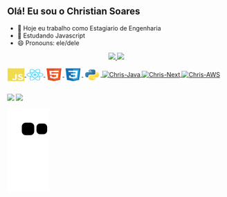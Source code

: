 ## Olá! Eu sou o Christian Soares

- 🔭 Hoje eu trabalho como Estagiario de Engenharia
- 🌱 Estudando Javascript
- 😄 Pronouns: ele/dele

<div align="center">
  <a href="https://github.com/ChristianS0ares">
  <img height="180em" src="https://github-readme-stats.vercel.app/api?username=ChristianS0ares&show_icons=true&theme=algolia&include_all_commits=true&count_private=true"/>
  <img height="180em" src="https://github-readme-stats.vercel.app/api/top-langs/?username=ChristianS0ares&layout=compact&langs_count=7&theme=algolia"/>
</div>
  
<div style="display: inline_block"><br>
  <img align="center" alt="Chris-Js" height="30" width="40" src="https://raw.githubusercontent.com/devicons/devicon/master/icons/javascript/javascript-plain.svg">
  <img align="center" alt="Chris-React" height="30" width="40" src="https://raw.githubusercontent.com/devicons/devicon/master/icons/react/react-original.svg">
  <img align="center" alt="Chris-HTML" height="30" width="40" src="https://raw.githubusercontent.com/devicons/devicon/master/icons/html5/html5-original.svg">
  <img align="center" alt="Cris-CSS" height="30" width="40" src="https://raw.githubusercontent.com/devicons/devicon/master/icons/css3/css3-original.svg">
  <img align="center" alt="Cris-Python" height="30" width="40" src="https://raw.githubusercontent.com/devicons/devicon/master/icons/python/python-original.svg">
  <img align="center" alt="Chris-Java" height="30" width="40" src="https://cdn.jsdelivr.net/gh/devicons/devicon/icons/java/java-original.svg">
  <img align="center" alt="Chris-Next" height="30" width="40" src="https://cdn.jsdelivr.net/gh/devicons/devicon/icons/nextjs/nextjs-line.svg" />
  <img align="center" alt="Chris-AWS" height="30" width="40" src="https://cdn.jsdelivr.net/gh/devicons/devicon/icons/amazonwebservices/amazonwebservices-original.svg" />

</div>
  
  ##

<div> 


  <a href = "mailto:christiansoares2009@gmail.com"><img src="https://img.shields.io/badge/-Gmail-%23333?style=for-the-badge&logo=gmail&logoColor=white" target="_blank"></a>
  <a href="https://www.linkedin.com/in/christian-soares-93250a170" target="_blank"><img src="https://img.shields.io/badge/-LinkedIn-%230077B5?style=for-the-badge&logo=linkedin&logoColor=white" target="_blank"></a>
  
  ![Snake animation](https://github.com/ChristianS0ares/ChristianS0ares/blob/output/github-contribution-grid-snake.svg)
 
</div>
  


